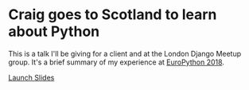 # Craig goes to Scotland to learn about Python

This is a talk I'll be giving for a client and at the London Django Meetup group. It's a brief summary of my experience at [EuroPython 2018](https://ep2018.europython.eu/en/).

[Launch Slides](slides.html)
